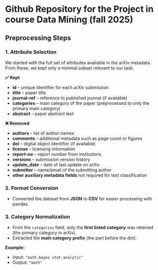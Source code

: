 # Github Repository for the Project in course Data Mining (fall 2025)

## Preprocessing Steps

### 1. Attribute Selection
We started with the full set of attributes available in the arXiv metadata.  
From these, we kept only a minimal subset relevant to our task.

**✅ Kept**
- **id** – unique identifier for each arXiv submission  
- **title** – paper title  
- **journal-ref** – reference to published journal (if available)  
- **categories** – main category of the paper (preprocessed to only the primary main category)  
- **abstract** – paper abstract text  

**❌ Removed**
- **authors** – list of author names  
- **comments** – additional metadata such as page count or figures  
- **doi** – digital object identifier (if available)  
- **license** – licensing information  
- **report-no** – report number from institutions  
- **versions** – submission version history  
- **update_date** – date of last update on arXiv  
- **submitter** – name/email of the submitting author  
- **other auxiliary metadata fields** not required for text classification  



### 2. Format Conversion
- Converted the dataset from **JSON** to **CSV** for easier processing with pandas.  


### 3. Category Normalization
- From the `categories` field, only the **first listed category** was retained (the primary category in arXiv).  
- Extracted the **main category prefix** (the part before the dot).  

**Example:**  
- Input: `"math.bayes stat.analytic"`  
- Output: `"math"`

